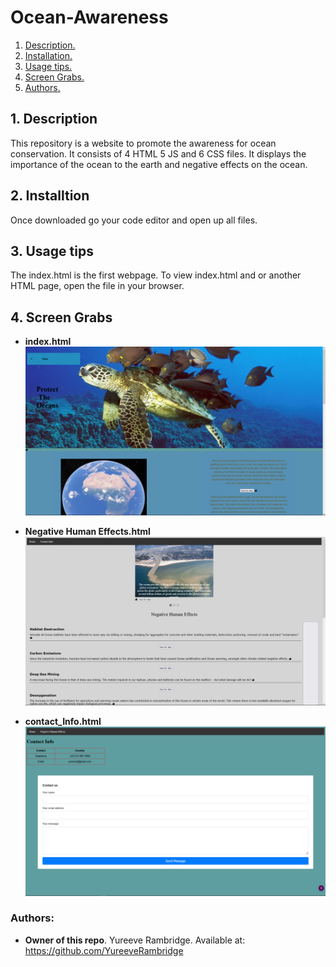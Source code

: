 # Ocean-Awareness

1. [ Description. ](#desc)
2. [ Installation. ](#install)
3. [ Usage tips. ](#usage)
4. [ Screen Grabs. ](#images)
5. [ Authors. ](#auth)

<a name="desc"></a>
## 1. Description

This repository is a website to promote the awareness for ocean conservation. It consists of 4 HTML 5 JS and 6 CSS files.
It displays the importance of the ocean to the earth and negative effects on the ocean. 

<a name="install"></a>
## 2. Installtion

Once downloaded go your code editor and open up all files.

<a name="usage"></a>
## 3. Usage tips

The index.html is the first webpage. 
To view index.html and or another HTML page, open the file in your browser. 


<a name="images"></a>
## 4. Screen Grabs

- **index.html**
![Screen Grap 1](snip_1.png)

- **Negative Human Effects.html**
![Screen Grap 4](snip_2.png)

- **contact_Info.html**
![Screen Grap 3](snip_3.png)


<a name="auth"></a>
### Authors:

- **Owner of this repo**. Yureeve Rambridge. Available at: https://github.com/YureeveRambridge



